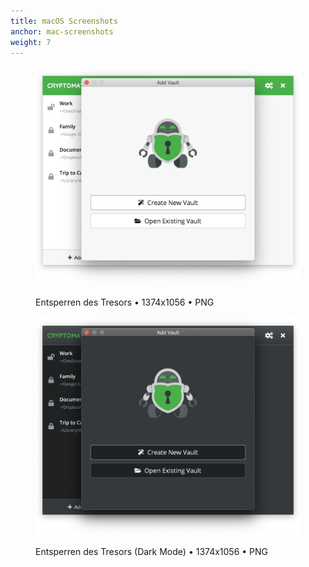 ```yaml
---
title: macOS Screenshots
anchor: mac-screenshots
weight: 7
---
```

<div class="flex flex-wrap -mx-3">
  <div class="w-full px-3 lg:w-1/2">
    <figure class="rounded shadow bg-white text-center p-2 mb-8">
      <a href="/presskit/mac-screenshot-1.png"><img class="inline-block mb-2" src="/presskit/mac-screenshot-1.png" alt="Entsperren des Tresors"/></a>
      <figcaption>
        <p class="text-sm text-gray-500">Entsperren des Tresors • 1374x1056 • PNG</p>
      </figcaption>
    </figure>
  </div>
  <div class="w-full px-3 lg:w-1/2">
    <figure class="rounded shadow bg-white text-center p-2 mb-8">
      <a href="/presskit/mac-screenshot-2.png"><img class="inline-block mb-2" src="/presskit/mac-screenshot-2.png" alt="Entsperren des Tresors (Dark Mode)"/></a>
      <figcaption>
        <p class="text-sm text-gray-500">Entsperren des Tresors (Dark Mode) • 1374x1056 • PNG</p>
      </figcaption>
    </figure>
  </div>
</div>
